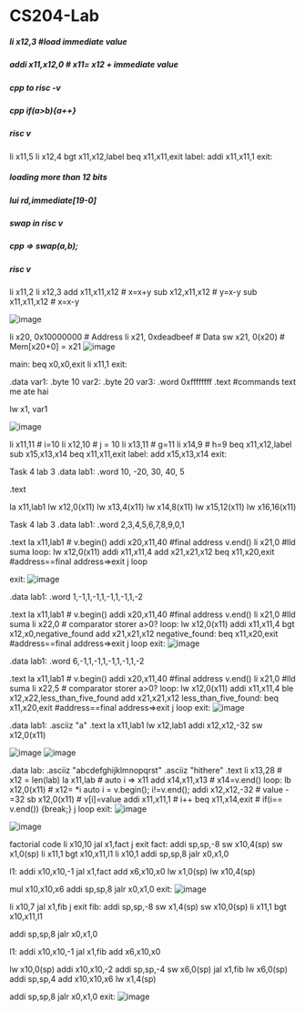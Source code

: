 # CS204-Lab

##### li x12,3 #load immediate value
##### addi x11,x12,0 # x11= x12 + immediate value


##### cpp to risc -v 
##### cpp if(a>b){a++}
##### risc v 
li x11,5
li x12,4
bgt x11,x12,label
beq x11,x11,exit
label: addi x11,x11,1
exit:



##### loading more than 12 bits
##### lui rd,immediate[19-0]


##### swap in risc v
##### cpp => swap(a,b);
##### risc v
li x11,2
li x12,3
add x11,x11,x12 # x=x+y
sub x12,x11,x12 # y=x-y
sub x11,x11,x12 # x=x-y

![image](https://user-images.githubusercontent.com/62541263/109992434-45a14b00-7d31-11eb-87d0-4e917d7078a1.png)


li x20, 0x10000000 # Address
li x21, 0xdeadbeef # Data
sw x21, 0(x20) # Mem[x20+0] = x21
![image](https://user-images.githubusercontent.com/62541263/110138906-7ac4a080-7df8-11eb-8a09-c5c2f4f258a1.png)




main:
beq x0,x0,exit
li x11,1
exit:



.data
var1: .byte 10
var2: .byte 20
var3: .word 0xffffffff
.text
#commands text me ate hai

lw x1, var1


![image](https://user-images.githubusercontent.com/62541263/110142459-32a77d00-7dfc-11eb-9bd3-2f7375b3182b.png)




li x11,11 # i=10
li x12,10 # j = 10
li x13,11 # g=11
li x14,9  # h=9
beq x11,x12,label
sub x15,x13,x14
beq x11,x11,exit
label:
add x15,x13,x14
exit:


Task 4 lab 3
.data
lab1: .word 10, -20, 30, 40, 5

.text

la x11,lab1
lw x12,0(x11)
lw x13,4(x11)
lw x14,8(x11)
lw x15,12(x11)
lw x16,16(x11)



Task 4 lab 3
.data
lab1: .word 2,3,4,5,6,7,8,9,0,1

.text
la x11,lab1 # v.begin()
addi x20,x11,40 #final address v.end()
li x21,0 #lld suma
loop:
lw x12,0(x11)
addi x11,x11,4
add x21,x21,x12
beq x11,x20,exit #address==final address=>exit
j loop

exit:
![image](https://user-images.githubusercontent.com/62541263/110162915-5d51ff80-7e15-11eb-88f4-9b33913c5386.png)


.data
lab1: .word 1,-1,1,-1,1,-1,1,-1,1,-2

.text
la x11,lab1 # v.begin()
addi x20,x11,40 #final address v.end()
li x21,0 #lld suma
li x22,0 # comparator storer a>0?
loop:
lw x12,0(x11)
addi x11,x11,4
bgt x12,x0,negative_found
add x21,x21,x12
negative_found:
beq x11,x20,exit #address==final address=>exit
j loop
exit:
![image](https://user-images.githubusercontent.com/62541263/110163893-a8b8dd80-7e16-11eb-8f5f-2a77c9262c2d.png)

.data
lab1: .word 6,-1,1,-1,1,-1,1,-1,1,-2

.text
la x11,lab1 # v.begin()
addi x20,x11,40 #final address v.end()
li x21,0 #lld suma
li x22,5 # comparator storer a>0?
loop:
lw x12,0(x11)
addi x11,x11,4
ble x12,x22,less_than_five_found
add x21,x21,x12
less_than_five_found:
beq x11,x20,exit #address==final address=>exit
j loop
exit:
![image](https://user-images.githubusercontent.com/62541263/110164158-fb929500-7e16-11eb-99be-07b008c0f599.png)


.data
lab1: .asciiz "a"
.text
la x11,lab1
lw x12,lab1
addi x12,x12,-32
sw x12,0(x11)

![image](https://user-images.githubusercontent.com/62541263/110232647-f9c6ef80-7f44-11eb-82b9-38c5f1de03a3.png)
![image](https://user-images.githubusercontent.com/62541263/110232656-02b7c100-7f45-11eb-95a6-3d80d4e29fa5.png)


.data
lab: 
.asciiz "abcdefghijklmnopqrst" 
.asciiz "hithere"
.text
li x13,28 # x12 = len(lab)
la x11,lab # auto i => x11
add x14,x11,x13 # x14=v.end()
loop:
lb x12,0(x11) # x12= *i         auto i = v.begin(); i!=v.end(); 
addi x12,x12,-32 # value -=32 
sb x12,0(x11) # v[i]=value
addi x11,x11,1 # i++
beq x11,x14,exit # if(i== v.end()) {break;}
j loop
exit:
![image](https://user-images.githubusercontent.com/62541263/110250493-7be50180-7fa1-11eb-9741-5536e0283c84.png)

![image](https://user-images.githubusercontent.com/62541263/110250796-5eb13280-7fa3-11eb-80b4-552538e04708.png)



factorial code 
li x10,10
jal x1,fact
j exit
fact:
addi sp,sp,-8
sw x10,4(sp)
sw x1,0(sp)
li x11,1
bgt x10,x11,l1
li x10,1
addi sp,sp,8
jalr x0,x1,0

l1:
addi x10,x10,-1
jal x1,fact
add x6,x10,x0
lw x1,0(sp)
lw x10,4(sp)

mul x10,x10,x6
addi sp,sp,8
jalr x0,x1,0
exit:
![image](https://user-images.githubusercontent.com/62541263/110898342-125c4e80-8325-11eb-9e86-3e32e5dc39e3.png)






li x10,7
jal x1,fib
j exit
fib:
addi sp,sp,-8
sw x1,4(sp)
sw x10,0(sp)
li x11,1
bgt x10,x11,l1

addi sp,sp,8
jalr x0,x1,0

l1:
addi x10,x10,-1
jal x1,fib
add x6,x10,x0


lw x10,0(sp)
addi x10,x10,-2
addi sp,sp,-4
sw x6,0(sp)
jal x1,fib
lw x6,0(sp)
addi sp,sp,4
add x10,x10,x6
lw x1,4(sp)

addi sp,sp,8
jalr x0,x1,0
exit:
![image](https://user-images.githubusercontent.com/62541263/110899009-53089780-8326-11eb-9f48-6cab53ad7ab6.png)








